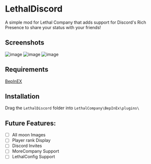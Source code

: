 # LethalDiscord

A simple mod for Lethal Company that adds support for Discord's Rich Presence to share your status with your friends!

## Screenshots

![image](https://github.com/user-attachments/assets/a8c24783-cc18-4d46-b66b-35b3640e2f45)
![image](https://github.com/user-attachments/assets/44448c5b-b6de-43af-a527-e93730288b6d)
![image](https://github.com/user-attachments/assets/c5e7852b-68d3-4387-a344-b3d79400d985)

## Requirements

[BepInEX](https://github.com/BepInEx/BepInEx)

## Installation

Drag the `LethalDiscord` folder into `LethalCompany\BepInEx\plugins\`

## Future Features:

- [ ] All moon Images
- [ ] Player rank Display
- [ ] Discord Invites
- [ ] MoreCompany Support
- [ ] LethalConfig Support
